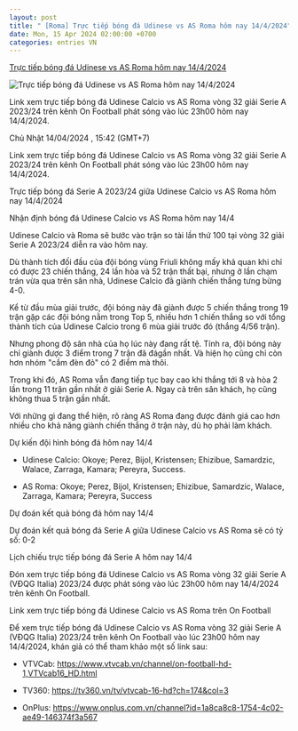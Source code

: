 ```yaml
---
layout: post
title: " [Roma] Trực tiếp bóng đá Udinese vs AS Roma hôm nay 14/4/2024"
date: Mon, 15 Apr 2024 02:00:00 +0700
categories: entries VN
---
```

[Trực tiếp bóng đá Udinese vs AS Roma hôm nay 14/4/2024](https://nongnghiep.vn/truc-tiep-udinese-calcio-vs-as-roma-giai-serie-a-tren-on-football-hom-nay-14-4-2024-d382622.html)

![Trực tiếp bóng đá Udinese vs AS Roma hôm nay 14/4/2024](https://t.ex-cdn.com/nongnghiep.vn/resize/540x303/files/content/2024/04/14/truc-tiep-bong-da-udinese-vs-as-roma-14-4-153830_790-154232.jpg)

Link xem trực tiếp bóng đá Udinese Calcio vs AS Roma vòng 32 giải Serie A 2023/24 trên kênh On Football phát sóng vào lúc 23h00 hôm nay 14/4/2024.

Chủ Nhật 14/04/2024 , 15:42 (GMT+7)

Link xem trực tiếp bóng đá Udinese Calcio vs AS Roma vòng 32 giải Serie A 2023/24 trên kênh On Football phát sóng vào lúc 23h00 hôm nay 14/4/2024.

Trực tiếp bóng đá Serie A 2023/24 giữa Udinese Calcio vs AS Roma hôm nay 14/4/2024

Nhận định bóng đá Udinese Calcio vs AS Roma hôm nay 14/4

Udinese Calcio và Roma sẽ bước vào trận so tài lần thứ 100 tại vòng 32 giải Serie A 2023/24 diễn ra vào hôm nay.

Dù thành tích đối đầu của đội bóng vùng Friuli không mấy khả quan khi chỉ có được 23 chiến thắng, 24 lần hòa và 52 trận thất bại, nhưng ở lần chạm trán vừa qua trên sân nhà, Udinese Calcio đã giành chiến thắng tưng bừng 4-0.

Kể từ đầu mùa giải trước, đội bóng này đã giành được 5 chiến thắng trong 19 trận gặp các đội bóng nằm trong Top 5, nhiều hơn 1 chiến thắng so với tổng thành tích của Udinese Calcio trong 6 mùa giải trước đó (thắng 4/56 trận).

Nhưng phong độ sân nhà của họ lúc này đang rất tệ. Tính ra, đội bóng này chỉ giành được 3 điểm trong 7 trận đã đágần nhất. Và hiện họ cũng chỉ còn hơn nhóm "cầm đèn đỏ" có 2 điểm mà thôi.

Trong khi đó, AS Roma vẫn đang tiếp tục bay cao khi thắng tới 8 và hòa 2 lần trong 11 trận gần nhất ở giải Serie A. Ngay cả trên sân khách, họ cũng không thua 5 trận gần nhất.

Với những gì đang thể hiện, rõ ràng AS Roma đang được đánh giá cao hơn nhiều cho khả năng giành chiến thắng ở trận này, dù họ phải làm khách.

Dự kiến đội hình bóng đá hôm nay 14/4

- Udinese Calcio: Okoye; Perez, Bijol, Kristensen; Ehizibue, Samardzic, Walace, Zarraga, Kamara; Pereyra, Success.

- AS Roma: Okoye; Perez, Bijol, Kristensen; Ehizibue, Samardzic, Walace, Zarraga, Kamara; Pereyra, Success

Dự đoán kết quả bóng đá hôm nay 14/4

Dự đoán kết quả bóng đá Serie A giữa Udinese Calcio vs AS Roma sẽ có tỷ số: 0-2

Lịch chiếu trực tiếp bóng đá Serie A hôm nay 14/4

Đón xem trực tiếp bóng đá Udinese Calcio vs AS Roma vòng 32 giải Serie A (VĐQG Italia) 2023/24 được phát sóng vào lúc 23h00 hôm nay 14/4/2024 trên kênh On Football.

Link xem trực tiếp bóng đá Udinese Calcio vs AS Roma trên On Football

Để xem trực tiếp bóng đá Udinese Calcio vs AS Roma vòng 32 giải Serie A (VĐQG Italia) 2023/24 trên kênh On Football vào lúc 23h00 hôm nay 14/4/2024, khán giả có thể tham khảo một số link sau:

- VTVCab: https://www.vtvcab.vn/channel/on-football-hd-1,VTVcab16_HD.html

- TV360: https://tv360.vn/tv/vtvcab-16-hd?ch=174&col=3

- OnPlus: https://www.onplus.com.vn/channel?id=1a8ca8c8-1754-4c02-ae49-146374f3a567

